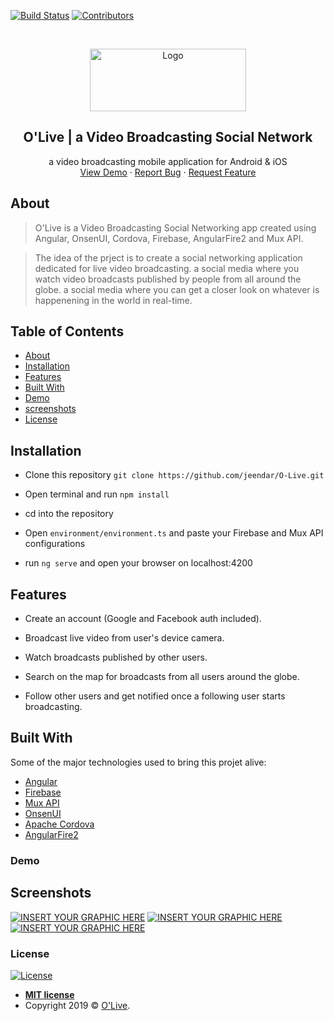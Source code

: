 [![Build Status][build-shield]]()
[![Contributors][contributors-shield]]()


<!-- PROJECT LOGO -->
<br />
<p align="center">
  <a href="https://github.com/othneildrew/Best-README-Template">
    <img src="https://i.imgur.com/T9s1C6e.png" alt="Logo" width="250" height="100">
  </a>

  <h2 align="center">O'Live | a Video Broadcasting Social Network
</h2>

  <p align="center">
    a video broadcasting mobile application for Android & iOS
    <br />
    <a href="https://github.com/jeendar/O-Live">View Demo</a>
    ·
    <a href="https://github.com/jeendar/O-Live/issues">Report Bug</a>
    ·
    <a href="https://github.com/jeendar/O-Live/issues">Request Feature</a>
  </p>
</p>

<!-- [![FVCproductions](https://avatars1.githubusercontent.com/u/4284691?v=3&s=200)](http://fvcproductions.com) -->

<!-- ***INSERT GRAPHIC HERE (include hyperlink in image)***-->


## About
> O'Live is a Video Broadcasting Social Networking app created using Angular, OnsenUI, Cordova, Firebase, AngularFire2 and Mux API.

> The idea of the prject is to create a social networking application dedicated for live video broadcasting. a social media where you watch video broadcasts published by people from all around the globe. a social media where you can get a closer look on whatever is happenening in the world in real-time.



## Table of Contents

- [About](#about)
- [Installation](#installation)
- [Features](#features)
- [Built With](#built-with)
- [Demo](#demo)
- [screenshots](#screenshots)
- [License](#license)



## Installation

- Clone this repository  `git clone https://github.com/jeendar/O-Live.git`
    
- Open terminal and run `npm install`
    
- cd into the repository 
    
- Open `environment/environment.ts` and paste your Firebase and Mux API configurations  

- run `ng serve` and open your browser on localhost:4200

## Features
 - Create an account (Google and Facebook auth included).

 - Broadcast live video from user's device camera.

 - Watch broadcasts published by other users.

 - Search on the map for broadcasts from all users around the globe.

 - Follow other users and get notified once a following user starts broadcasting.

## Built With

Some of the major technologies used to bring this projet alive:
* [Angular](https://angular.io/)
* [Firebase](https://firebase.google.com/docs/firestore)
* [Mux API](https://mux.com/)
* [OnsenUI](https://onsen.io)
* [Apache Cordova](https://cordova.apache.org/)
* [AngularFire2](https://github.com/angular/angularfire2)

### Demo


## Screenshots
[![INSERT YOUR GRAPHIC HERE](https://i.imgur.com/tGhYIze.png)]()
[![INSERT YOUR GRAPHIC HERE](https://i.imgur.com/1Sw3hkO.png)]()
[![INSERT YOUR GRAPHIC HERE](https://i.imgur.com/5mNEfZk.png)]()


### License

[![License](http://img.shields.io/:license-mit-blue.svg?style=flat-square)](http://badges.mit-license.org)

- **[MIT license](http://opensource.org/licenses/mit-license.php)**
- Copyright 2019 © <a href="https://github.com/jeendar/O-Live" target="_blank">O'Live</a>.

<!-- MARKDOWN LINKS & IMAGES -->
[build-shield]: https://img.shields.io/badge/build-passing-brightgreen.svg?style=flat-square
[contributors-shield]: https://img.shields.io/badge/contributors-3-orange.svg?style=flat-square
[license-shield]: https://img.shields.io/badge/license-MIT-blue.svg?style=flat-square
[license-url]: https://choosealicense.com/licenses/mit
[product-screenshot]: https://raw.githubusercontent.com/othneildrew/Best-README-Template/master/screenshot.png
[travis-image]: https://img.shields.io/travis/dbader/node-datadog-metrics/master.svg?style=flat-square
[travis-url]: https://travis-ci.org/dbader/node-datadog-metrics
